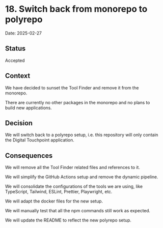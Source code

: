 # 18. Switch back from monorepo to polyrepo

Date: 2025-02-27

## Status

Accepted

## Context

We have decided to sunset the Tool Finder and remove it from the monorepo.

There are currently no other packages in the monorepo and no plans to build new applications.

## Decision

We will switch back to a polyrepo setup, i.e. this repository will only contain the Digital Touchpoint application.

## Consequences

We will remove all the Tool Finder related files and references to it.

We will simplify the GitHub Actions setup and remove the dynamic pipeline.

We will consolidate the configurations of the tools we are using, like TypeScript, Tailwind, ESLint, Prettier, Playwright, etc.

We will adapt the docker files for the new setup.

We will manually test that all the npm commands still work as expected.

We will update the README to reflect the new polyrepo setup.

